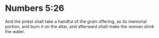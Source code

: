 # Numbers 5:26

And the priest shall take a handful of the grain offering, as its memorial portion, and burn it on the altar, and afterward shall make the woman drink the water.

